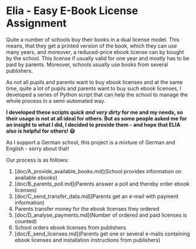 # Elia - Easy E-Book License Assignment

Quite a number of schools buy their books in a dual license model.
This means, that they get a printed version of the book, which they can use many years, and moreover, a reduced-price ebook license can by bought by the school.
This license if usually valid for one year and mostly has to be paid by parents. Moreover, schools usually use books from several publishers.

As not all pupils and parents want to buy ebook licenses and at the same time, quite
a lot of pupils and parents want to buy such ebook licenses, I developed a series of
Python script that can help the school to manage the whole process in a semi-automated way.

**I developed these scripts *quick and very dirty* for me and my needs, so their usage is not at all ideal for others. But as some people asked me for an insight to what I did, I decided to provide them - and hope that ELIA also is helpful for others! :smiley:**

As I support a German school, this project is a mixture of German and English - sorry about that!

Our process is as follows:
1. [doc/A_provide_available_books.md](School provides information on available ebooks)
2. [doc/B_parents_poll.md](Parents answer a poll and thereby order ebook licenses)
3. [doc/C_send_transfer_data.md](Parents get an e-mail with payment information)
4. Parents transfer money for the ebook licenses they ordered
5. [doc/D_analyse_payments.md](Number of ordered and paid licenses is counted)
6. School orders ebook licenses from publishers
7. [doc/E_send_licenses.md](Parents get one or several e-mails containing ebook licenses and installation instructions from publishers)
